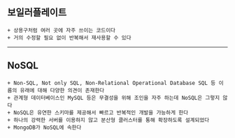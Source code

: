 ## 보일러플레이트
    + 상용구처럼 여러 곳에 자주 쓰이는 코드이다
    + 거의 수정할 필요 없이 반복해서 재사용할 수 있다

***

## NoSQL
    + Non-SQL, Not only SQL, Non-Relational Operational Database SQL 등 이름의 유래에 대해 다양한 의견이 존재한다
    + 관계형 데이터베이스인 MySQL 등은 무결성을 위해 조인을 자주 하는데 NoSQL은 그렇지 않다
    + NoSQL은 유연한 스키마를 제공해서 빠르고 반복적인 개발을 가능하게 한다
    + 하나의 강력한 서버를 이용하지 않고 분산형 클러스터를 통해 확장하도록 설계되었다
    + MongoDB가 NoSQL에 속한다